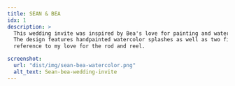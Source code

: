 ```yaml
---
title: SEAN & BEA
idx: 1
description: >
  This wedding invite was inspired by Bea's love for painting and watercolors.
  The design features handpainted watercolor splashes as well as two fish in
  reference to my love for the rod and reel.

screenshot:
  url: "dist/img/sean-bea-watercolor.png"
  alt_text: Sean-bea-wedding-invite
---
```

